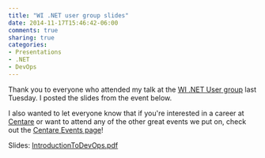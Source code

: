 ```yaml
---
title: "WI .NET user group slides"
date: 2014-11-17T15:46:42-06:00
comments: true
sharing: true
categories:
- Presentations
- .NET
- DevOps
---
```

Thank you to everyone who attended my talk at the [WI .NET User group](http://www.wi-ineta.org/DesktopDefault.aspx?tabid=23 "WI .NET User group") last Tuesday. I posted the slides from the event below.

I also wanted to let everyone know that if you're interested in a career at [Centare](http://www.centare.com/careers/current-opportunities "Centare") or want to attend any of the other great events we put on, check out the [Centare Events page](http://www.centare.com/events/ "Centare Events page")!

Slides: [IntroductionToDevOps.pdf](/downloads/code/WiNetUserGroup/IntroductionToDevOps.pdf)
